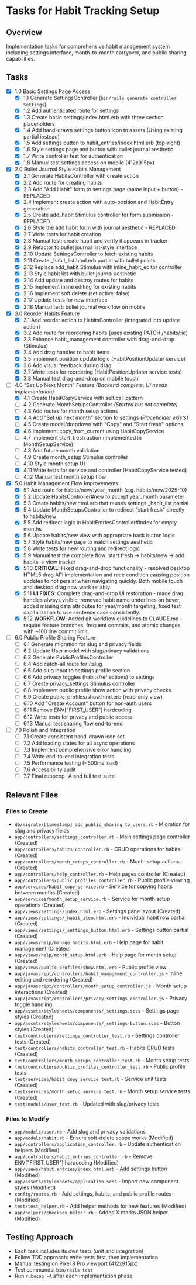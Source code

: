 # Tasks for Habit Tracking Setup

## Overview
Implementation tasks for comprehensive habit management system including settings interface, month-to-month carryover, and public sharing capabilities.

## Tasks

- [x] 1.0 Basic Settings Page Access
  - [x] 1.1 Generate SettingsController (`bin/rails generate controller Settings`)
  - [x] 1.2 Add authenticated route for settings
  - [x] 1.3 Create basic settings/index.html.erb with three section placeholders
  - [x] 1.4 Add hand-drawn settings button icon to assets (Using existing partial instead)
  - [x] 1.5 Add settings button to habit_entries/index.html.erb (top-right)
  - [x] 1.6 Style settings page and button with bullet journal aesthetic
  - [x] 1.7 Write controller test for authentication
  - [x] 1.8 Manual test settings access on mobile (412x915px)
  
- [x] 2.0 Bullet Journal Style Habits Management
  - [x] 2.1 Generate HabitsController with create action
  - [x] 2.2 Add route for creating habits
  - [x] 2.3 Add "Add Habit" form to settings page (name input + button) - REPLACED
  - [x] 2.4 Implement create action with auto-position and HabitEntry generation
  - [x] 2.5 Create add_habit Stimulus controller for form submission - REPLACED
  - [x] 2.6 Style the add habit form with journal aesthetic - REPLACED
  - [x] 2.7 Write tests for habit creation
  - [x] 2.8 Manual test: create habit and verify it appears in tracker
  - [x] 2.9 Refactor to bullet journal list-style interface
  - [x] 2.10 Update SettingsController to fetch existing habits
  - [x] 2.11 Create _habit_list.html.erb partial with bullet points
  - [x] 2.12 Replace add_habit Stimulus with inline_habit_editor controller
  - [x] 2.13 Style habit list with bullet journal aesthetic
  - [x] 2.14 Add update and destroy routes for habits
  - [x] 2.15 Implement inline editing for existing habits
  - [x] 2.16 Implement soft delete (set active: false)
  - [x] 2.17 Update tests for new interface
  - [x] 2.18 Manual test: bullet journal workflow on mobile
  
- [x] 3.0 Reorder Habits Feature
  - [x] 3.1 Add reorder action to HabitsController (integrated into update action)
  - [x] 3.2 Add route for reordering habits (uses existing PATCH /habits/:id)
  - [x] 3.3 Enhance habit_management controller with drag-and-drop (Stimulus)
  - [x] 3.4 Add drag handles to habit items
  - [x] 3.5 Implement position update logic (HabitPositionUpdater service)
  - [x] 3.6 Add visual feedback during drag
  - [x] 3.7 Write tests for reordering (HabitPositionUpdater service tests)
  - [x] 3.8 Manual test drag-and-drop on mobile touch
  
- [ ] 4.0 "Set Up Next Month" Feature *(Backend complete, UI needs implementation)*
  - [x] 4.1 Create HabitCopyService with self.call pattern
  - [ ] 4.2 Generate MonthSetupsController *(Started but not complete)*
  - [ ] 4.3 Add routes for month setup actions
  - [x] 4.4 Add "Set up next month" section to settings *(Placeholder exists)*
  - [ ] 4.5 Create modal/dropdown with "Copy" and "Start fresh" options
  - [x] 4.6 Implement copy_from_current using HabitCopyService
  - [ ] 4.7 Implement start_fresh action (implemented in MonthSetupService)
  - [ ] 4.8 Add future month validation
  - [ ] 4.9 Create month_setup Stimulus controller
  - [ ] 4.10 Style month setup UI
  - [x] 4.11 Write tests for service and controller (HabitCopyService tested)
  - [ ] 4.12 Manual test month setup flow
  
- [x] 5.0 Habit Management Flow Improvements
  - [x] 5.1 Add route for habits/new/:year_month (e.g. habits/new/2025-10)
  - [x] 5.2 Update HabitsController#new to accept year_month parameter
  - [x] 5.3 Create habits/new.html.erb that reuses settings _habit_list partial
  - [x] 5.4 Update MonthSetupsController to redirect "start fresh" directly to habits/new
  - [x] 5.5 Add redirect logic in HabitEntriesController#index for empty months
  - [x] 5.6 Update habits/new view with appropriate back button logic
  - [x] 5.7 Style habits/new page to match settings aesthetic
  - [x] 5.8 Write tests for new routing and redirect logic
  - [x] 5.9 Manual test the complete flow: start fresh → habits/new → add habits → view tracker
  - [x] 5.10 **CRITICAL**: Fixed drag-and-drop functionality - resolved desktop HTML5 drag API implementation and race condition causing position updates to not persist when navigating quickly. Both mobile touch and desktop drag now work reliably.
  - [x] 5.11 **UI FIXES**: Complete drag-and-drop UI restoration - made drag handles always visible, removed habit name underlines on hover, added missing data attributes for year/month targeting, fixed test capitalization to use sentence case consistently.
  - [x] 5.12 **WORKFLOW**: Added git workflow guidelines to CLAUDE.md - require feature branches, frequent commits, and atomic changes with ~100 line commit limit.
  
- [ ] 6.0 Public Profile Sharing Feature
  - [ ] 6.1 Generate migration for slug and privacy fields
  - [ ] 6.2 Update User model with slug/privacy validations
  - [ ] 6.3 Generate PublicProfilesController
  - [ ] 6.4 Add catch-all route for /:slug
  - [ ] 6.5 Add slug input to settings profile section
  - [ ] 6.6 Add privacy toggles (habits/reflections) to settings
  - [ ] 6.7 Create privacy_settings Stimulus controller
  - [ ] 6.8 Implement public profile show action with privacy checks
  - [ ] 6.9 Create public_profiles/show.html.erb (read-only view)
  - [ ] 6.10 Add "Create Account" button for non-auth users
  - [ ] 6.11 Remove ENV["FIRST_USER"] hardcoding
  - [ ] 6.12 Write tests for privacy and public access
  - [ ] 6.13 Manual test sharing flow end-to-end
  
- [ ] 7.0 Polish and Integration
  - [ ] 7.1 Create consistent hand-drawn icon set
  - [ ] 7.2 Add loading states for all async operations
  - [ ] 7.3 Implement comprehensive error handling
  - [ ] 7.4 Write end-to-end integration tests
  - [ ] 7.5 Performance testing (<500ms load)
  - [ ] 7.6 Accessibility audit
  - [ ] 7.7 Final rubocop -A and full test suite

## Relevant Files

### Files to Create
- `db/migrate/[timestamp]_add_public_sharing_to_users.rb` - Migration for slug and privacy fields
- `app/controllers/settings_controller.rb` - Main settings page controller (Created)
- `app/controllers/habits_controller.rb` - CRUD operations for habits (Created)
- `app/controllers/month_setups_controller.rb` - Month setup actions (Created)
- `app/controllers/help_controller.rb` - Help pages controller (Created)
- `app/controllers/public_profiles_controller.rb` - Public profile viewing
- `app/services/habit_copy_service.rb` - Service for copying habits between months (Created)
- `app/services/month_setup_service.rb` - Service for month setup operations (Created)
- `app/views/settings/index.html.erb` - Settings page layout (Created)
- `app/views/settings/_habit_item.html.erb` - Individual habit row partial (Created)
- `app/views/settings/_settings_button.html.erb` - Settings button partial (Created)
- `app/views/help/manage_habits.html.erb` - Help page for habit management (Created)
- `app/views/help/month_setup.html.erb` - Help page for month setup (Created)
- `app/views/public_profiles/show.html.erb` - Public profile view
- `app/javascript/controllers/habit_management_controller.js` - Inline editing and reordering (Created)
- `app/javascript/controllers/month_setup_controller.js` - Month setup interactions (Created)
- `app/javascript/controllers/privacy_settings_controller.js` - Privacy toggle handling
- `app/assets/stylesheets/components/_settings.scss` - Settings page styles (Created)
- `app/assets/stylesheets/components/_settings-button.scss` - Button styles (Created)
- `test/controllers/settings_controller_test.rb` - Settings controller tests (Created)
- `test/controllers/habits_controller_test.rb` - Habits CRUD tests (Created)
- `test/controllers/month_setups_controller_test.rb` - Month setup tests
- `test/controllers/public_profiles_controller_test.rb` - Public profile tests
- `test/services/habit_copy_service_test.rb` - Service unit tests (Created)
- `test/services/month_setup_service_test.rb` - Month setup service tests (Created)
- `test/models/user_test.rb` - Updated with slug/privacy tests

### Files to Modify
- `app/models/user.rb` - Add slug and privacy validations
- `app/models/habit.rb` - Ensure soft-delete scope works (Modified)
- `app/controllers/application_controller.rb` - Update authentication helpers (Modified)
- `app/controllers/habit_entries_controller.rb` - Remove ENV["FIRST_USER"] hardcoding (Modified)
- `app/views/habit_entries/index.html.erb` - Add settings button (Modified)
- `app/assets/stylesheets/application.scss` - Import new component styles (Modified)
- `config/routes.rb` - Add settings, habits, and public profile routes (Modified)
- `test/test_helper.rb` - Add helper methods for new features (Modified)
- `app/helpers/checkbox_helper.rb` - Added X marks JSON helper (Modified)

## Testing Approach
- Each task includes its own tests (unit and integration)
- Follow TDD approach: write tests first, then implementation
- Manual testing on Pixel 8 Pro viewport (412x915px)
- Test commands: `bin/rails test`
- Run `rubocop -A` after each implementation phase